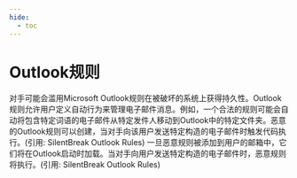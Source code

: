 ```yaml
---
hide:
  - toc
---
```


# Outlook规则

对手可能会滥用Microsoft Outlook规则在被破坏的系统上获得持久性。Outlook规则允许用户定义自动行为来管理电子邮件消息。例如，一个合法的规则可能会自动将包含特定词语的电子邮件从特定发件人移动到Outlook中的特定文件夹。恶意的Outlook规则可以创建，当对手向该用户发送特定构造的电子邮件时触发代码执行。(引用: SilentBreak Outlook Rules)  一旦恶意规则被添加到用户的邮箱中，它们将在Outlook启动时加载。当对手向用户发送特定构造的电子邮件时，恶意规则将执行。(引用: SilentBreak Outlook Rules)
